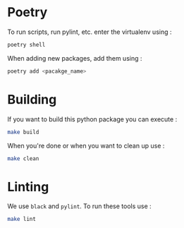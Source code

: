 # Poetry

To run scripts, run pylint, etc. enter the virtualenv using :
```bash
poetry shell
```

When adding new packages, add them using :
```bash
poetry add <pacakge_name>
```

# Building
If you want to build this python package you can execute :
```bash
make build
```
When you're done or when you want to clean up use :
```bash
make clean
```

# Linting
We use `black` and `pylint`. To run these tools use :
```bash
make lint
```
